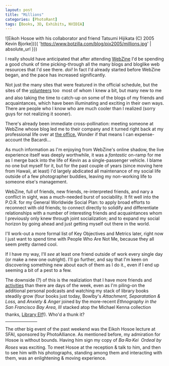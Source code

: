 ```yaml
---
layout: post
title: "Millions"
categories: [PhotoRant]
tags: [Books, 3D, Exhibits, NVIDIA]
---
```



![Eikoh Hosoe with his collaborator and friend Tatsumi Hijikata (C) 2005 Kevin Bjorke]({{ 'https://www.botzilla.com/blog/pix2005/millions.jpg' | absolute_url }})


I really should have anticipated that after attending <a href="http://www.webzine2005.com/" target="_blank">WebZine</a> I'd be spending a good chunk of time picking-through all the many blogs and bloglike web resources that I'd see there. <i>doi!</i> In fact I'd already started before WebZine began, and the pace has increased significantly.

Not just the many sites that were featured in the official schedule, but the sites of the <a href="http://webzine.jot.com/WhosHere" target="_blank">volunteers</a> too &#151; most of whom I knew a bit, but many new to me &#151; and also taking the time to catch-up on some of the blogs of my friends and acquaintances, which have been illuminating and exciting in their own ways. There are people who I know who are much cooler than I realized (sorry guys for not realizing it sooner).

There's already been immediate cross-pollination: meeting someone at WebZine whose blog led me to their company and it turned right back at my professional life over at <a href="http://developer.nvidia.com/" target="_blank">the office.</a> Wonder if that means I can expense-account the Bacardi...

<!--more-->
As much information as I'm enjoying from WebZine's online shadow, the live experience itself was deeply worthwhile, it was a <i>fantastic</i> on-ramp for me as I merge back into the life of Kevin as a single-passenger vehicle. I blame no one but myself for it, but for the past couple of years (since moving here from Hawaii, at least) I'd largely abdicated all maintenance of my social life outside of a few photographer buddies, leaving my non-working life to someone else's management. 

WebZine, full of friends, new friends, re-interpreted friends, and nary a conflict in sight, was a much-needed burst of sociability. It fit well into the P.O.R. for my General Worldwide Social Plan: to apply broad efforts to reconnect with old friends; to connect directly to solidify and differentiate relationships with a number of interesting friends and acquaintances whom I previously only knew through joint socialization; and to expand my social horizon by going ahead and just getting myself out there in the world.

I'll work-out a more formal list of Key Objectives and Metrics later, right now I just want to spend time with People Who Are Not Me, because they all seem pretty darned cool.

If I have my way, I'll <i>see</i> at least one friend outside of work every single day (or make a new one outright). I'll go further, and say that I'm keen on discovering something new about each of them as I do it., even if I end up seeming a bit of a pest to a few. 

The downside (?) of this is the realiziation that I have more friends and <a href="http://upcoming.org/user/16474/" target="_blank">activities</a> than there are days of the week, even as I'm piling-on the additional personal podcasts and watching my stack of library books steadily grow (four books just today, Bowlby's <cite>Attachment, Separatation & Loss,</cite> and <cite>Anxiety & Anger</cite> joined by the more-recent <cite>Ethnography in the San Francisco Bay Area, III</cite> stacked atop the Michael Kenna collection &#151; thanks, <a href="http://www.libraryelf.com/" target="_blank">Library Elf</a>!). Who'd a thunk it?

<hr align="center" width="20%">

The other big event of the past weekend was the Eikoh Hosoe lecture at SFAI, sponsored by PhotoAlliance. As mentioned before, my admiration for Hosoe is without bounds. Having him sign my copy of <cite>Ba&middot;Ra&middot;Kei &#151; Ordeal by Roses</cite> was exciting. To meet Hosoe at the reception & talk to him, and then to see him with his photographs, standing among them and interacting with them, was an enlightening & moving experience. 
